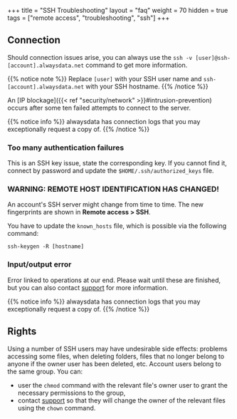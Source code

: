 +++
title = "SSH Troubleshooting"
layout = "faq"
weight = 70
hidden = true
tags = ["remote access", "troubleshooting", "ssh"]
+++

## Connection

Should connection issues arise, you can always use the `ssh -v [user]@ssh-[account].alwaysdata.net` command to get more information.

{{% notice note %}}
Replace `[user]` with your SSH user name and `ssh-[account].alwaysdata.net` with your SSH hostname.
{{% /notice %}}

An [IP blockage]({{< ref "security/network" >}}#intrusion-prevention) occurs after some ten failed attempts to connect to the server.

{{% notice info %}}
alwaysdata has connection logs that you may exceptionally request a copy of.
{{% /notice %}}

### Too many authentication failures

This is an SSH key issue, state the corresponding key. If you cannot find it, connect by password and update the `$HOME/.ssh/authorized_keys` file.

### WARNING: REMOTE HOST IDENTIFICATION HAS CHANGED!

An account's SSH server might change from time to time. The new fingerprints are shown in **Remote access > SSH**.

You have to update the `known_hosts` file, which is possible via the following command:

```ssh
ssh-keygen -R [hostname]
```

### Input/output error

Error linked to operations at our end. Please wait until these are finished, but you can also contact [support](https://admin.alwaysdata.com/support/add/) for more information.

{{% notice info %}}
alwaysdata has connection logs that you may exceptionally request a copy of.
{{% /notice %}}

## Rights

Using a number of SSH users may have undesirable side effects: problems accessing some files, when deleting folders, files that no longer belong to anyone if the owner user has been deleted, etc. Account users belong to the same group. You can:

- user the `chmod` command with the relevant file's owner user to grant the necessary permissions to the group,
- contact [support](https://admin.alwaysdata.com/support/add/) so that they will change the owner of the relevant files using the `chown` command.
